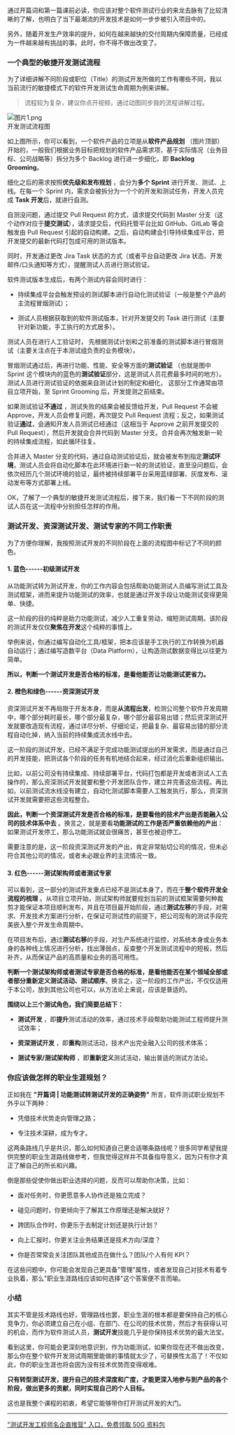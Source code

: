 通过开篇词和第一篇课前必读，你应该对整个软件测试行业的来龙去脉有了比较清晰的了解，也明白了当下最潮流的开发技术是如何一步步被引入项目中的。

另外，随着开发生产效率的提升，如何在越来越快的交付周期内保障质量，已经成为一件越来越有挑战的事。此时，你不得不做出改变了。

### 一个典型的敏捷开发测试流程

为了详细讲解不同阶段或职位（Title）的测试开发所做的工作有哪些不同，我以当前流行的敏捷模式下的软件开发测试生命周期为例来讲解。
> 流程较为复杂，建议你点开视频，通过动图同步我的流程讲解过程。

![图片1.png](https://s0.lgstatic.com/i/image/M00/4D/57/CgqCHl9Z5q6ACiZGAAJyO_8p-F4315.png)  
开发测试流程图

如上图所示，你可以看到，一个软件产品的立项是从**软件产品规划** （图片顶部）开始的，一般我们根据业务目标把规划的软件产品需求项，基于实际情况（业务目标、公司战略等）拆分为多个 Backlog 进行进一步细化，即 **Backlog Grooming**。

细化之后的需求按照**优先级和发布规划** ，会分为**多个 Sprint** 进行开发、测试、上线。在每一个 Sprint 内，需求会被拆分为一个个的开发和测试任务，开发人员完成 **Task 开发**后，就进行自测。

自测没问题，通过提交 Pull Request 的方式，请求提交代码到 Master 分支（这个动作对应于**提交测试**），请求提交后，代码托管平台比如 GitHub、GitLab 等会触发由 Pull Request 引起的自动构建。之后，自动构建会引导持续集成平台，把开发提交的最新代码打包成可用的测试版本。

同时，开发通过更改 Jira Task 状态的方式（或者平台自动更改 Jira 状态、开发邮件/口头通知等方式），提醒测试人员进行测试验证。

软件测试版本生成后，有两个测试内容会同时进行：

* 持续集成平台会触发预设的测试脚本进行自动化测试验证（一般是整个产品的主流程冒烟测试）；

* 测试人员根据获取到的软件测试版本，针对开发提交的 Task 进行测试（主要针对新功能，手工执行的方式居多）。

测试人员在进行人工验证时， 先根据测试计划和之前准备的测试脚本进行冒烟测试（主要关注点在于本测试组负责的业务模块）。

冒烟测试通过后，再进行功能、性能、安全等方面的**测试验证** （也就是图中 Sprint 这个模块内的蓝色的**测试验证**部分，这是测试人员花费最多时间的地方）。测试人员进行测试验证的依据来自测试计划的制定和细化， 这部分工作通常由项目立项开始，至 Sprint Grooming 后，开发提测之前结束。

如果测试验证**不通过** ，测试失败的结果会被反馈给开发，Pull Request 不会被 Approve，开发人员会修复问题，再次提交 Pull Request 流程；反之，如果测试验证**通过**，会通知开发人员测试已经通过（这相当于 Approve 之前开发提交的 Pull Request），然后开发就会合并代码到 Master 分支。合并会再次触发新一轮的持续集成流程，如此循环往复。

合并进入 Master 分支的代码，通过自动测试验证后，就会被发布到指定**测试环境**，测试人员会将自动化脚本在此环境进行新一轮的测试验证，直至没问题后，会依次经历几个测试环境的验证，最终被持续部署平台采用蓝绿部署、灰度发布、滚动发布等方式部署上线。

OK，了解了一个典型的敏捷开发测试流程后，接下来，我们看一下不同阶段的测试人员在这一流程中分别担任怎样的作用。

### 测试开发、资深测试开发、测试专家的不同工作职责

为了方便你理解，我按照测试开发的不同阶段在上面的流程图中标记了不同的颜色。

#### 1. 蓝色------初级测试开发

从功能测试转为测试开发，你的工作内容会包括帮助功能测试人员编写测试工具及测试框架，进而来提升功能测试的效率，也就是通过开发手段让功能测试变得更简单、快捷。

这一阶段的目的纯粹是助力功能测试，减少人工重复劳动，缩短测试周期。该阶段的测试开发仅仅**聚焦在开发**这个纯粹的事情上。

举例来说，你通过编写自动化工具/框架，把本应该是手工执行的工作转换为机器自动运行；通过编写造数平台（Data Platform），让构造测试数据变得比以往更为简单。

**所以，判断一个测试开发是否合格的标准，是看他能否让功能测试更省力。**

#### 2. 橙色和绿色------资深测试开发

资深测试开发不再局限于开发本身，而是**从流程出发**，检测公司整个软件开发周期中，哪个部分耗时最长，哪个部分最复杂，哪个部分最容易出错；然后资深测试开发就要改造现有流程，通过详尽分析、仔细论证，把最复杂、最容易出错的部分流程自动化掉，纳入当前的持续集成流水线中去。

这一阶段的测试开发，已经不满足于完成功能测试提出的开发需求，而是通过自己的开发技能，把测试各个阶段的任务有机地结合起来，经过消化后重新组织输出。

比如，以前公司没有持续集成、持续部署平台，代码打包都是开发或者测试人工去操作的，那么资深测试开发就要和整个开发团队合作，建立并完善这些流程。再比如，以前测试流水线没有建立，自动化测试脚本需要人工触发执行，那么，资深测试开发就需要把这些流程整合。

**因此，判断一个资深测试开发是否合格的标准，是要看他的技术产出是否能融入公司的技术体系中去** 。换言之，就是要看**功能测试的工作是否严重依赖他的产出**：如果测试开发停工，那么功能测试就会很痛苦，甚至也被迫停工。

需要注意的是，这一阶段资深测试开发的产出，肯定非常贴切公司的情况，但未必符合其他公司的情况，或者未必跟业界的主流情况一致。

#### 3. 红色------测试架构师或者测试专家

可以看到，这一部分的测试开发重点已经不是测试本身了，而在于**整个软件开发全流程的梳理** 。从项目立项开始，测试架构师就要规划当前的测试框架需要何种裁剪才能保证本项目顺利发布，并且在项目最开始阶段，通过**测试左移**的手段，对需求、开发技术方案进行分析，在保证可测试性的前提下，把公司现有的测试手段完美嵌入整个开发生命周期中。

在项目发布后，通过**测试右移**的手段，对生产系统进行监控，对系统本身或业务本身的各种线上情况进行分析，找出薄弱点，反查整个开发测试流程中的短板，然后补齐，从而保证产品的高质量和业务的高可用性。

**判断一个测试架构师或者测试专家是否合格的标准，是看他能否在某个领域全部或者部分重新定义测试活动、测试顺序**。换言之，这一阶段的工作产出，不仅仅适用于本公司，放到其他公司也可以，从方法论上来说，应该是普适的。

**围绕以上三个测试角色，我们简要总结下：**

* **测试开发** ，即**提升**测试活动的效率，通过技术手段帮助功能测试工程师提升测试效率；

* **资深测试开发** ，即**重构**测试活动，技术产出完全融入公司的技术体系；

* **测试专家/测试架构师** ，即**重新定义**测试活动，输出普适的测试方法论。

### 你应该做怎样的职业生涯规划？

正如我在 **"开篇词 \| 功能测试转测试开发的正确姿势"** 所言，软件测试职业规划不外乎以下两种：

* 凭借技术优势走向管理之路；

* 专注技术深耕，成为专才。

这两条路线几乎是共识，那么如何知道自己更合适哪条路线呢？很多同学希望我提供完整的职业生涯路线做参考，但我觉得这样并不具备指导意义，因为只有你才真正了解自己的所长和兴趣。

倒是那些促使你做出职业选择的问题，反而可以帮助你决策，比如：

* 面对任务时，你更愿意多人协作还是独立完成？

* 碰见问题时，你更倾向于了解其工作原理还是解决就好？

* 跨团队合作时，你更乐于去制定计划还是执行计划？

* 向上汇报时，你更关注业务结果还是技术方向/深度？

* 你是否常常会关注团队其他成员在做什么？团队/个人有何 KPI？

在这些问题中，你可能会发现自己更具备"管理"属性，或者发现自己对技术有着专业执着，那么"职业生涯路线应该如何选择"这个答案便不言而喻。

### 小结

其实不管是技术路线也好，管理路线也罢，职业生涯的根本都是要保持自己的核心竞争力，你必须建立自己在小组、在部门、在公司的技术优势，然后才有获得认可的机会，而作为软件测试人员，**测试开发**技能几乎是你保持技术优势的最大法宝。

看到这里，你可能会更深刻地意识到，作为功能测试，如果你现在还不做出改变，那么你在整个软件开发测试周期里能做的事情就太少了，可替换性太高了！不仅如此，你的职业生涯也将会因为没有技术优势而变得艰难。

**只有转型测试开发，提升自己的技术深度和广度，才能更深入地参与到产品的各个阶段，做出更多的贡献，同时实现自己的个人目标。**

这也是我整个课程的初衷，希望它能够带你打开测试开发的大门。

*** ** * ** ***

["测试开发工程师名企直推营" 入口，免费领取 50G 资料包](https://shenceyun.lagou.com/t/eka)
